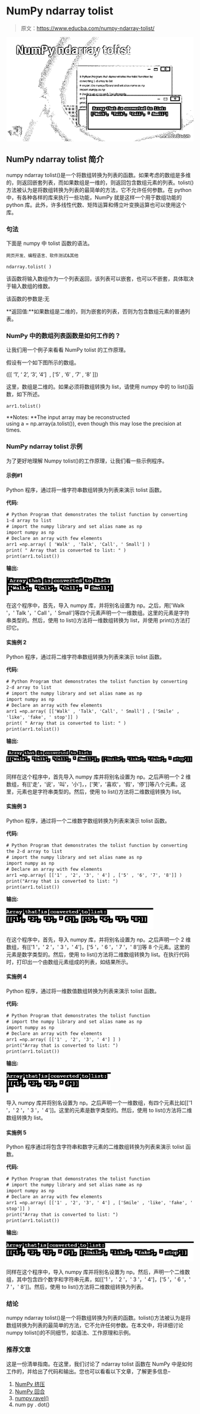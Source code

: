 # NumPy ndarray tolist

> 原文：<https://www.educba.com/numpy-ndarray-tolist/>

![NumPy ndarray tolist](img/644d2d3ff0322e9ec85364b4c9644da9.png)



## NumPy ndarray tolist 简介

numpy ndarray tolist()是一个将数组转换为列表的函数。如果考虑的数组是多维的，则返回嵌套列表，而如果数组是一维的，则返回包含数组元素的列表。tolist()方法被认为是将数组转换为列表的最简单的方法，它不允许任何参数。在 python 中，有各种各样的库来执行一些功能，NumPy 就是这样一个用于数组功能的 python 库。此外，许多线性代数、矩阵运算和傅立叶变换运算也可以使用这个库。

### 句法

下面是 numpy 中 tolist 函数的语法。

<small>网页开发、编程语言、软件测试&其他</small>

```
ndarray.tolist( )
```

该函数将输入数组作为一个列表返回，该列表可以嵌套，也可以不嵌套，具体取决于输入数组的维数。

该函数的参数是:无

**返回值:**如果数组是二维的，则为嵌套的列表，否则为包含数组元素的普通列表。

### NumPy 中的数组列表函数是如何工作的？

让我们用一个例子来看看 NumPy tolist 的工作原理。

假设有一个如下图所示的数组。

([[ ‘1’, ‘ 2’, ‘3’, ‘4’]  , [‘5’ , ‘6’ , ‘7’ , ‘8’ ]])

这里，数组是二维的。如果必须将数组转换为 list，请使用 numpy 中的 to list()函数，如下所述。

```
arr1.tolist()
```

**Notes: **The input array may be reconstructed using a = np.array(a.tolist()), even though this may lose the precision at times.

### NumPy ndarray tolist 示例

为了更好地理解 Numpy tolist()的工作原理，让我们看一些示例程序。

#### 示例#1

Python 程序，通过将一维字符串数组转换为列表来演示 tolist 函数。

**代码:**

```
# Python Program that demonstrates the tolist function by converting 1-d array to list
# import the numpy library and set alias name as np
import numpy as np
# Declare an array with few elements
arr1 =np.array( [ 'Walk' , 'Talk', 'Call', ' Small'] )
print( " Array that is converted to list: " )
print(arr1.tolist())
```

**输出:**

![NumPy ndarray tolist output 1](img/c96b594c0de90a9492a3d176a1221466.png)



在这个程序中，首先，导入 numpy 库，并将别名设置为 np。之后，用['Walk '，' Talk '，' Call '，' Small']等四个元素声明一个一维数组。这里的元素是字符串类型的。然后，使用 to list()方法将一维数组转换为 list，并使用 print()方法打印它。

#### 实施例 2

Python 程序，通过将二维字符串数组转换为列表来演示 tolist 函数。

**代码:**

```
# Python Program that demonstrates the tolist function by converting 2-d array to list
# import the numpy library and set alias name as np
import numpy as np
# Declare an array with few elements
arr1 =np.array( [['Walk' , 'Talk', 'Call', ' Small'] , ['Smile' , 'like', 'fake', ' stop']] )
print( " Array that is converted to list: " )
print(arr1.tolist())
```

**输出:**

![NumPy ndarray tolist output 2](img/6a0c619825cad73e45ae2e5d4a3e719f.png)



同样在这个程序中，首先导入 numpy 库并将别名设置为 np。之后声明一个 2 维数组，有[['走'，'说'，'叫'，'小']，，['笑'，'喜欢'，'假'，'停']]等八个元素。这里，元素也是字符串类型的。然后，使用 to list()方法将二维数组转换为 list。

#### 实施例 3

Python 程序，通过将一个二维数字数组转换为列表来演示 tolist 函数。

**代码:**

```
# Python Program that demonstrates the tolist function by converting the 2-d array to list
# import the numpy library and set alias name as np
import numpy as np
# Declare an array with few elements
arr1 =np.array( [['1' , '2', '3', ' 4'] , ['5' , '6', '7', '8']] )
print("Array that is converted to list: ")
print(arr1.tolist())
```

**输出:**

![NumPy ndarray tolist output 3](img/474f12ce6c5fb14408721fe36cb74044.png)



在这个程序中，首先，导入 numpy 库，并将别名设置为 np。之后声明一个 2 维数组，有[['1 '，' 2 '，' 3 '，' 4']，['5 '，' 6 '，' 7 '，' 8']]等 8 个元素。这里的元素是数字类型的。然后，使用 to list()方法将二维数组转换为 list。在执行代码时，打印出一个由数组元素组成的列表，如结果所示。

#### 实施例 4

Python 程序，通过将一维数值数组转换为列表来演示 tolist 函数。

**代码:**

```
# Python Program that demonstrates the tolist function
# import the numpy library and set alias name as np
import numpy as np
# Declare an array with few elements
arr1 =np.array( [['1' , '2', '3', ' 4'] ] )
print("Array that is converted to list: ")
print(arr1.tolist())
```

**输出:**

![output 4](img/f4e259521055e33d58fe7bc3fce99f16.png)



导入 numpy 库并将别名设置为 np。之后声明一个一维数组，有四个元素比如[['1 '，' 2 '，' 3 '，' 4']]。这里的元素是数字类型的。然后，使用 to list()方法将二维数组转换为 list。

#### 实施例 5

Python 程序通过将包含字符串和数字元素的二维数组转换为列表来演示 tolist 函数。

**代码:**

```
# Python Program that demonstrates the tolist function
# import the numpy library and set alias name as np
import numpy as np
# Declare an array with few elements
arr1 =np.array( [['1' , '2', '3', ' 4'] , ['Smile' , 'like', 'fake', ' stop']] )
print("Array that is converted to list: ")
print(arr1.tolist())
```

**输出:**

![output 5](img/79d9c3ba9a84a71057a17bc8de1407e1.png)



同样在这个程序中，导入 numpy 库并将别名设置为 np。然后，声明一个二维数组，其中包含四个数字和字符串元素，如[['1 '，' 2 '，' 3 '，' 4']，['5 '，' 6 '，' 7 '，' 8']]。然后，使用 to list()方法将二维数组转换为列表。

### 结论

numpy ndarray tolist()是一个将数组转换为列表的函数。tolist()方法被认为是将数组转换为列表的最简单的方法，它不允许任何参数。在本文中，将详细讨论 numpy tolist()的不同细节，如语法、工作原理和示例。

### 推荐文章

这是一份清单指南。在这里，我们讨论了 ndarray tolist 函数在 NumPy 中是如何工作的，并给出了代码和输出。您也可以看看以下文章，了解更多信息–

1.  [NumPy 挤压](https://www.educba.com/numpy-squeeze/)
2.  [NumPy 回合](https://www.educba.com/numpy-round/)
3.  [numpy.ravel()](https://www.educba.com/numpy-dot-ravel/)
4.  num py . dot()





